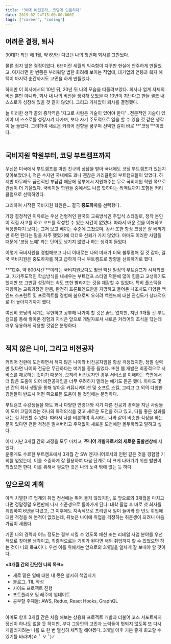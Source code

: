 ```yaml
---
title: "30대 비전공자, 코딩에 입문하다"
date: 2019-02-24T15:00:00.000Z
tags: ["career", "coding"]
---
```


## 어려운 결정, 퇴사

30대가 되던 해 1월, 약 6년간 다녔던 나의 첫번째 회사를 그만뒀다.

물론 쉽지 않은 결정이었다. 6년이란 세월의 익숙함이 자꾸만 현실에 안주하게 만들었고, 여자라면 한 번쯤은 부러워할 법한 화려해 보이는 직업에, 대기업의 연봉과 복지 혜택이 마지막 순간까지도 고민을 하게 만들었다.

하지만 이 회사에서의 10년 뒤, 20년 뒤 나의 모습을 떠올려보았다. 회사나 업계 자체의 비전 뿐만 아니라, 회사 내 나의 비전을 생각해 보았을 때 10년이 지난다고 한들 결코 내 스스로가 성장해 있을 것 같지 않았다. 그리고 가차없이 퇴사를 결정했다.

늘 이러한 생각 끝의 종착역은 '자고로 사람은 기술이 있어야 한다' . 전문적인 기술이 있어야 내 스스로를 성장시켜 나가며, 보다 자기 주도적으로 일을 할 수 있을 것 같은 생각이 늘 들었다. 그리하여 새로운 커리어 전향을 꿈꾸며 선택한 길이 바로 **'코딩'**이었다.
<br />
<br />

## 국비지원 학원부터, 코딩 부트캠프까지

우선은 미국에서 부트캠프를 마친 친구의 상담을 받아 국내에도 코딩 부트캠프가 있는지 찾아보았더니, 적은 수지만 국내에도 꽤나 괜찮은 커리큘럼의 부트캠프들이 있었다. 하지만 아무래도 금전적인 부담감 때문에 정부에서 지원해주는 무료 국비지원 학원 쪽으로 관심이 더 기울었다. 국비지원 학원들 중에서도 나름 핫하다는 리액트까지 포함된 커리큘럼으로 선택하였다.

그리하여 시작된 국비지원 학원은… 결국 **중도하차**를 선택했다.

가장 결정적인 이유로는 우선 전형적인 한국의 교육방식인 주입식 스타일로, 정작 본인이 직접 사고를 하고 코드를 작성할 수 있는 시간이 없었다. 따라서 배운 것을 이해하고 적용한다기 보다는 그저 보고 베끼는 수준에 그쳤으며, 강사 또한 항상 코딩은 잘 베끼기만 하면 된다는 말을 자주 했었기에 더더욱 신뢰가 가지 않았다. 아마도 이러한 사람들 때문에 '코딩 노예' 라는 단어도 생기지 않았나 하는 생각이 들었다.

이렇게 국비지원을 경험해보고 나니 이대로는 나의 미래가 더욱 불투명해 질 것 같아, 결국 국비지원은 중도하차를 하고 급하게 다시 부트캠프로 방향을 선회하기로 했다.

**'12주, 약 800시간'**이라는 국비지원보다도 훨씬 빡센 일정의 부트캠프가 시작되었고, 자기주도적인 학습방식을 내세우는 부트캠프 스타일 덕분에 많이 힘들고 고생하기도 했지만 또 그만큼 성장하는 속도 또한 빨라지는 것을 체감할 수 있었다. 특히 풀스택을 지향하는 교육과정인 만큼, 완전히 프론트엔드만을 지망하고 들어온 나조차도 다양한 백엔드 스프린트 및 프로젝트를 경험해 봄으로써 오히려 백엔드에 대한 관심도가 상대적으로 더 높아지기까지 했다.

여전히 코딩의 세계는 무한하고 공부해 나가야 할 것은 끝도 없지만, 지난 3개월 간 부트캠프를 통해 쌓아온 경험과 지식은 앞으로 개발자로서 새로운 커리어의 초석을 닦는데 매우 유용하게 작용할 것임은 분명하다.
<br />
<br />

## 적지 않은 나이, 그리고 비전공자

커리어 전환에 도전하면서 적지 않은 나이와 비전공자임을 항상 걱정했지만, 정말 실력만 있다면 나이와 전공은 무관하다는 얘기를 종종 들었다.
또한 웹 개발은 최종적으로 서비스를 제공하는 것이기 때문에, 오히려 비전공자인 경우 서비스를 이해하는 측면에서 더 많은 도움이 되어 비전공자임을 너무 우려하지 말라는 얘기도 듣곤 했다.
아마도 몇 년 간의 회사 생활을 통해 쌓아온 커뮤니케이션 및 소프트 스킬, 그리고 그 외의 다양한 경험들이 반드시 어떤 쪽으로든 도움이 될 것임에는 분명하다.

부트캠프 수강생들을 봐도 꽤나 다양한 연령대와 각기 다른 전공과 경력을 지닌 사람들이 모여 코딩이라는 하나의 목적의식을 갖고 새로운 도전을 하고 있고, 다들 좋은 성과를 내는 걸 확인할 수 있다. 따라서 나를 비롯하여 혹시라도 나와 같이 비슷한 걱정을 하는 분이 있다면 괜한 걱정은 떨쳐버리고 주저없이 새로운 도전에만 몰두하라고 말하고 싶다.

이제 지난 3개월 간의 과정을 모두 마치고, **주니어 개발자로서의 새로운 출발선상**에 서있다.  
운좋게도 수료한 부트캠프에서 3개월 간 SW 엔지니어로서의 인턴 같은 것을 경험할 기회를 얻었는데, 이를 소중하게 잘 활용하여 다음 단계로 더 크게 나아가기 위한 발판이 되었으면 한다. 이를 위해서 필요한 것은 나의 노력 밖에 없는 듯 하다.

## 앞으로의 계획

아직 치열한 IT 업계의 취업 전선에는 뛰어 들지 않았지만, 또 앞으로의 3개월을 마치고 나면 정말정말 오랜만에 다시 취준생으로 돌아가게 된다. 대학 졸업 후 바로 첫 회사를 취업하여 6년을 다녔고, 그 이후에도 지속적으로 프리랜서 일이 들어와 한 번도 취업에 대한 걱정을 해 본적이 없었는데, 뒤늦은 나이에 취업을 걱정하는 취준생이 되려니 마음가짐이 새롭다.

기존 나의 경력과 어느 정도는 결부 시킬 수 있도록 패션 또는 리테일 사업 분야를 우선적으로 찾아볼 생각이고, 최종적으로는 기회가 된다면 해외 취업까지 할 수 있었으면 하는 것이 나의 목표이다. 우선 이를 위해서는 앞으로의 3개월을 알차게 잘 보내야 할 것이다.

**<3개월 간의 간단한 나의 목표>**

- 새로 맡은 일에 대한 내 몫은 철저히 책임지기
- 블로그, TIL 작성
- 사이드 프로젝트 진행
- 포트폴리오 및 레주메 업데이트
- 공부할 주제들: AWS, Redux, React Hooks, GraphQL

<br />
아마도 향후 3개월 간은 처음 해보는 상용화 프로젝트 개발과 더불어 코스 서포트까지 정신이 하나도 없을 듯 하지만, 부디 그동안의 고민과 노력들이 헛되지 않도록 또 다시 게을러지려는 나를 또 한 번 열심히 채찍질 해야겠다.  
3개월 이후 기분 좋게 회고할 수 있기를 바라며(☆ ﾟ ∀ ﾟ) ⁄

<br />
<br />
<br />
<br />
